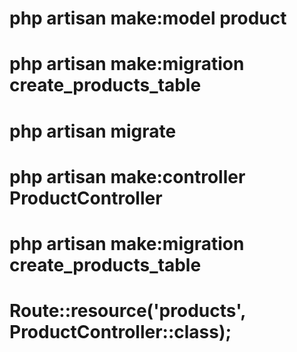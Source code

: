 # php artisan make:model product

# php artisan make:migration create_products_table

# php artisan migrate

# php artisan make:controller ProductController

# php artisan make:migration create_products_table

# Route::resource('products', ProductController::class);
